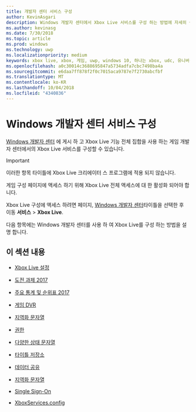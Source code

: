 ```yaml
---
title: 개발자 센터 서비스 구성
author: KevinAsgari
description: Windows 개발자 센터에서 Xbox Live 서비스를 구성 하는 방법에 자세히 설명 하는 항목에 대 한 링크를 제공 합니다.
ms.author: kevinasg
ms.date: 7/30/2018
ms.topic: article
ms.prod: windows
ms.technology: uwp
ms.localizationpriority: medium
keywords: xbox live, xbox, 게임, uwp, windows 10, 하나는 xbox, udc, 유니버설 개발자 센터
ms.openlocfilehash: a0c30014c3688695847a5734adfa7cbc7498ba4a
ms.sourcegitcommit: e6daa7ff878f2f0c7015aca9787e7f2730abcfbf
ms.translationtype: MT
ms.contentlocale: ko-KR
ms.lasthandoff: 10/04/2018
ms.locfileid: "4340836"
---
```

# <a name="windows-dev-center-service-configuration"></a>Windows 개발자 센터 서비스 구성

[Windows 개발자 센터](https://developer.microsoft.com/dashboard/windows/overview) 에 게시 하 고 Xbox Live 기능 전체 집합을 사용 하는 게임 개발자 센터에서의 Xbox Live 서비스를 구성할 수 있습니다.

> [!IMPORTANT]
> 이러한 항목 타이틀에 Xbox Live 크리에이터 스 프로그램에 적용 되지 않습니다.

게임 구성 페이지에 액세스 하기 위해 Xbox Live 전체 액세스에 대 한 활성화 되어야 합니다.

Xbox Live 구성에 액세스 하려면 페이지, [Windows 개발자 센터](https://developer.microsoft.com/dashboard/windows/overview)타이틀을 선택한 후 이동 **서비스** > **Xbox Live**.


다음 항목에는 Windows 개발자 센터를 사용 하 여 Xbox Live를 구성 하는 방법을 설명 합니다.

## <a name="in-this-section"></a>이 섹션 내용

* [Xbox Live 설정](dev-center/xbox-live-setup.md)

* [도전 과제 2017](dev-center/achievements-in-udc.md)

* [주요 통계 및 순위표 2017](dev-center/featured-stats-and-leaderboards.md)

* [게임 DVR](dev-center/game-dvr.md)

* [지역화 문자열](dev-center/localized-strings.md)

* [권한](dev-center/privileges.md)

* [다양한 상태 문자열](dev-center/rich-presence-configuration.md)

* [타이틀 저장소](dev-center/title-storage.md)

* [데이터 공유](dev-center/data-sharing-udc.md)

* [지역화 문자열](dev-center/localized-strings.md)

* [Single Sign-On](dev-center/single-sign-on.md)

* [XboxServices.config](../xboxservices-config.md)
